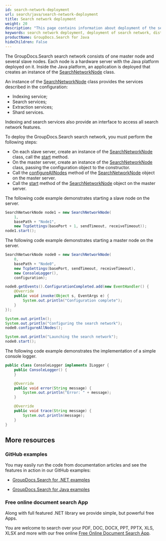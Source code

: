 ```yaml
---
id: search-network-deployment
url: search/java/search-network-deployment
title: Search network deployment
weight: 20
description: "This page contains information about deployment of the search network."
keywords: search network deployment, deployment of search network, distributed index deployment, deployment of distributed index
productName: GroupDocs.Search for Java
hideChildren: False
---
```

The GroupDocs.Search search network consists of one master node and several slave nodes. Each node is a hardware server with the Java platform deployed on it. Inside the Java platform, an application is deployed that creates an instance of the [SearchNetworkNode](https://reference.groupdocs.com/search/java/com.groupdocs.search.scaling/searchnetworknode/) class.

An instance of the [SearchNetworkNode](https://reference.groupdocs.com/search/java/com.groupdocs.search.scaling/searchnetworknode/) class provides the services described in the configuration:
 - Indexing service;
 - Search services;
 - Extraction services;
 - Shard services.

Indexing and search services also provide an interface to access all search network features.

To deploy the GroupDocs.Search search network, you must perform the following steps:
 - On each slave server, create an instance of the [SearchNetworkNode](https://reference.groupdocs.com/search/java/com.groupdocs.search.scaling/searchnetworknode/) class, call the [start](https://reference.groupdocs.com/search/java/com.groupdocs.search.scaling/searchnetworknode/#start--) method.
 - On the master server, create an instance of the [SearchNetworkNode](https://reference.groupdocs.com/search/java/com.groupdocs.search.scaling/searchnetworknode/) class, passing the configuration object to the constructor.
 - Call the [configureAllNodes](https://reference.groupdocs.com/search/java/com.groupdocs.search.scaling/searchnetworknode/#configureAllNodes--) method of the [SearchNetworkNode](https://reference.groupdocs.com/search/java/com.groupdocs.search.scaling/searchnetworknode/) object on the master server.
 - Call the [start](https://reference.groupdocs.com/search/java/com.groupdocs.search.scaling/searchnetworknode/#start--) method of the [SearchNetworkNode](https://reference.groupdocs.com/search/java/com.groupdocs.search.scaling/searchnetworknode/) object on the master server.

The following code example demonstrates starting a slave node on the server.

```java
SearchNetworkNode node1 = new SearchNetworkNode(
    1,
    basePath + "Node1",
    new TcpSettings(basePort + 1, sendTimeout, receiveTimeout));
node1.start();
```

The following code example demonstrates starting a master node on the server.

```java
SearchNetworkNode node0 = new SearchNetworkNode(
    0,
    basePath + "Node0",
    new TcpSettings(basePort, sendTimeout, receiveTimeout),
    new ConsoleLogger(),
    configuration);

node0.getEvents().ConfigurationCompleted.add(new EventHandler() {
    @Override
    public void invoke(Object s, EventArgs e) {
        System.out.println("Configuration complete");
    }
});

System.out.println();
System.out.println("Configuring the search network");
node0.configureAllNodes();

System.out.println("Launching the search network");
node0.start();
```

The following code example demonstrates the implementation of a simple console logger.

```java
public class ConsoleLogger implements ILogger {
    public ConsoleLogger() {
    }

    @Override
    public void error(String message) {
        System.out.println("Error: " + message);
    }

    @Override
    public void trace(String message) {
        System.out.println(message);
    }
}
```

## More resources

### GitHub examples

You may easily run the code from documentation articles and see the features in action in our GitHub examples:

*   [GroupDocs.Search for .NET examples](https://github.com/groupdocs-search/GroupDocs.Search-for-.NET)

*   [GroupDocs.Search for Java examples](https://github.com/groupdocs-search/GroupDocs.Search-for-Java)


### Free online document search App

Along with full featured .NET library we provide simple, but powerful free Apps.

You are welcome to search over your PDF, DOC, DOCX, PPT, PPTX, XLS, XLSX and more with our free online [Free Online Document Search App](https://products.groupdocs.app/search).

